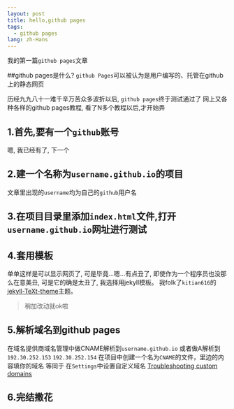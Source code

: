 ```yaml
---
layout: post
title: hello,github pages
tags:
  - github pages
lang: zh-Hans
---
```


我的第一篇`github pages`文章
<!--more-->
##github pages是什么?
`github Pages`可以被认为是用户编写的、托管在github上的静态网页

历经九九八十一难千辛万苦众多波折以后, `github pages`终于测试通过了
 网上又各种各样的github pages教程, 看了N多个教程以后,才开始弄
## 1.首先,要有一个`github`账号
嗯, 我已经有了, 下一个

## 2.建一个名称为`username.github.io`的项目
文章里出现的`username`均为自己的`github`用户名

## 3.在项目目录里添加`index.html`文件,打开`username.github.io`网址进行测试
## 4.套用模板
单单这样是可以显示网页了, 可是毕竟...嗯...有点丑了, 即使作为一个程序员也没那么在意美丑, 可是它的确是太丑了, 我选择用jekyll模板。
我folk了`kitian616`的[jekyll-TeXt-theme](https://github.com/kitian616/jekyll-TeXt-theme)主题。
>稍加改动就ok啦

## 5.解析域名到**github pages**
在域名提供商域名管理中做CNAME解析到`username.github.io`
或者做A解析到
`192.30.252.153`
`192.30.252.154`
在项目中创建一个名为`CNAME`的文件，里边的内容填你的域名 等同于 在`Settings`中设置自定义域名
[Troubleshooting custom domains](https://help.github.com/articles/troubleshooting-custom-domains/)

## 6.完结撒花